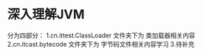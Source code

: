 # 深入理解JVM
分为四部分：
1.cn.ittest.ClassLoader 文件夹下为 类加载器相关内容
2.cn.itcast.bytecode    文件夹下为 字节码文件相关内容学习
3.待补充
